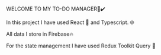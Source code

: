 WELCOME TO MY TO-DO MANAGER📂✔️

In this project I have used React 📘 and Typescript. 🌐

All data I store in Firebase🔥

For the state management I have used Redux Toolkit Query 🔮

